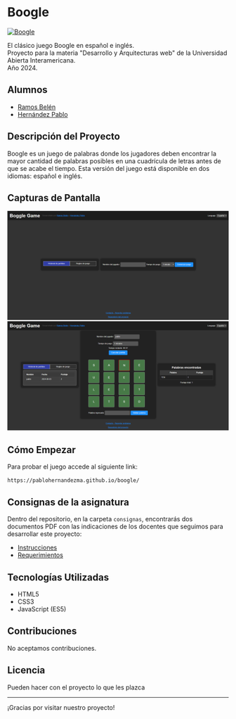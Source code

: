 # Boogle
[![Boogle](https://img.shields.io/badge/BOOGLE-2024-blue.svg)](https://github.com/PabloHernandezMA/boogle)

El clásico juego Boogle en español e inglés.  
Proyecto para la materia "Desarrollo y Arquitecturas web" de la Universidad Abierta Interamericana.  
Año 2024.

## Alumnos
- [Ramos Belén](https://github.com/BelenRamos)
- [Hernández Pablo](https://github.com/PabloHernandezMA)

## Descripción del Proyecto
Boogle es un juego de palabras donde los jugadores deben encontrar la mayor cantidad de palabras posibles en una cuadrícula de letras antes de que se acabe el tiempo. Esta versión del juego está disponible en dos idiomas: español e inglés.

## Capturas de Pantalla
![Captura de Pantalla 1](recursos/imagenes/Captura_de_pantalla_1.png)
![Captura de Pantalla 2](recursos/imagenes/Captura_de_pantalla_2.png)

## Cómo Empezar
Para probar el juego accede al siguiente link:
```
https://pablohernandezma.github.io/boogle/
```

## Consignas de la asignatura
Dentro del repositorio, en la carpeta `consignas`, encontrarás dos documentos PDF con las indicaciones de los docentes que seguimos para desarrollar este proyecto:
- [Instrucciones](consignas/instrucciones.pdf)
- [Requerimientos](consignas/Requerimientos.pdf)


## Tecnologías Utilizadas
- HTML5
- CSS3
- JavaScript (ES5)

## Contribuciones
No aceptamos contribuciones.

## Licencia
Pueden hacer con el proyecto lo que les plazca


---

¡Gracias por visitar nuestro proyecto!
